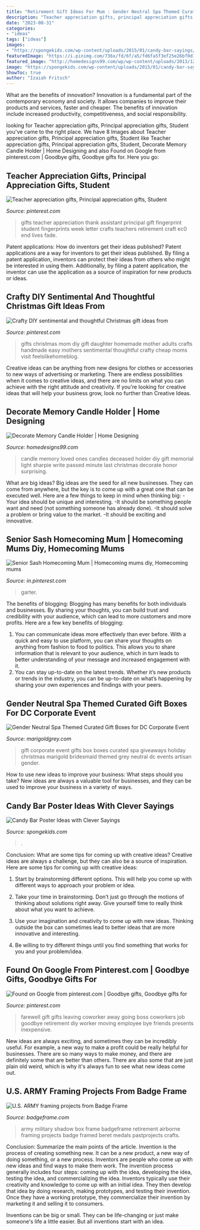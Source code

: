 ```yaml
---
title: "Retirement Gift Ideas For Mum : Gender Neutral Spa Themed Curated Gift Boxes For Dc Corporate Event"
description: "Teacher appreciation gifts, principal appreciation gifts, student"
date: "2023-08-31"
categories:
- "ideas"
tags: ["ideas"]
images:
- "https://spongekids.com/wp-content/uploads/2015/01/candy-bar-sayings/8-candy-bar-saying-ideas.jpg"
featuredImage: "https://i.pinimg.com/736x/fd/6f/a5/fd6fa5f3ef25e26bf0d148b6d87c1ebf.jpg"
featured_image: "http://homedesigns99.com/wp/wp-content/uploads/2013/12/Make-Memory-Candle.jpg"
image: "https://spongekids.com/wp-content/uploads/2015/01/candy-bar-sayings/8-candy-bar-saying-ideas.jpg"
ShowToc: true
author: "Izaiah Fritsch"
---
```



What are the benefits of innovation?
Innovation is a fundamental part of the contemporary economy and society. It allows companies to improve their products and services, faster and cheaper. The benefits of innovation include increased productivity, competitiveness, and social responsibility.

	

		
looking for Teacher appreciation gifts, Principal appreciation gifts, Student you've came to the right place. We have 8 Images about Teacher appreciation gifts, Principal appreciation gifts, Student like Teacher appreciation gifts, Principal appreciation gifts, Student, Decorate Memory Candle Holder | Home Designing and also Found on Google from pinterest.com | Goodbye gifts, Goodbye gifts for. Here you go:
		
    
## Teacher Appreciation Gifts, Principal Appreciation Gifts, Student

<img loading=lazy src="https://i.pinimg.com/736x/fd/6f/a5/fd6fa5f3ef25e26bf0d148b6d87c1ebf.jpg" onerror="this.onerror=null;this.src='https://tse4.mm.bing.net/th?id=OIP.cBQOrt26G_mHNZQVZizEggHaJ3&amp;pid=15.1';" alt="Teacher appreciation gifts, Principal appreciation gifts, Student">

_Source: pinterest.com_

>gifts teacher appreciation thank assistant principal gift fingerprint student fingerprints week letter crafts teachers retirement craft ec0 end lives fade. 

	

Patent applications: How do inventors get their ideas published?
Patent applications are a way for inventors to get their ideas published. By filing a patent application, inventors can protect their ideas from others who might be interested in using them. Additionally, by filing a patent application, the inventor can use the application as a source of inspiration for new products or ideas.

    
## Crafty DIY Sentimental And Thoughtful Christmas Gift Ideas From

<img loading=lazy src="https://i.pinimg.com/736x/34/1d/e1/341de1ded49fe0e28c77afd4d3b824e4.jpg" onerror="this.onerror=null;this.src='https://tse4.mm.bing.net/th?id=OIP.VEAzCchrbOoLuDSDbSpdEQHaPV&amp;pid=15.1';" alt="Crafty DIY sentimental and thoughtful Christmas gift ideas from">

_Source: pinterest.com_

>gifts christmas mom diy gift daughter homemade mother adults crafts handmade easy mothers sentimental thoughtful crafty cheap moms visit feelslikehomeblog. 

	

Creative ideas can be anything from new designs for clothes or accessories to new ways of advertising or marketing. There are endless possibilities when it comes to creative ideas, and there are no limits on what you can achieve with the right attitude and creativity. If you're looking for creative ideas that will help your business grow, look no further than Creative Ideas.

    
## Decorate Memory Candle Holder | Home Designing

<img loading=lazy src="http://homedesigns99.com/wp/wp-content/uploads/2013/12/Make-Memory-Candle.jpg" onerror="this.onerror=null;this.src='https://tse4.mm.bing.net/th?id=OIP.PSPm75OH0pa51VrGTNlFywHaLE&amp;pid=15.1';" alt="Decorate Memory Candle Holder | Home Designing">

_Source: homedesigns99.com_

>candle memory loved ones candles deceased holder diy gift memorial light sharpie write passed minute last christmas decorate honor surprising. 

	

What are big ideas?
Big ideas are the seed for all new businesses. They can come from anywhere, but the key is to come up with a great one that can be executed well. Here are a few things to keep in mind when thinking big: 
-Your idea should be unique and interesting. 
-It should be something people want and need (not something someone has already done). 
-It should solve a problem or bring value to the market. 
-It should be exciting and innovative.

    
## Senior Sash Homecoming Mum | Homecoming Mums Diy, Homecoming Mums

<img loading=lazy src="https://i.pinimg.com/736x/c0/a0/2d/c0a02da04ca934f35a1fb5c4565d2fda.jpg" onerror="this.onerror=null;this.src='https://tse3.mm.bing.net/th?id=OIP.QvHjr_IKLgUZus2SRsOMjAHaNd&amp;pid=15.1';" alt="Senior Sash Homecoming Mum | Homecoming mums diy, Homecoming mums">

_Source: in.pinterest.com_

>garter. 

	

The benefits of blogging:
Blogging has many benefits for both individuals and businesses. By sharing your thoughts, you can build trust and credibility with your audience, which can lead to more customers and more profits. Here are a few key benefits of blogging: 
1. You can communicate ideas more effectively than ever before. With a quick and easy to use platform, you can share your thoughts on anything from fashion to food to politics. This allows you to share information that is relevant to your audience, which in turn leads to better understanding of your message and increased engagement with it. 
2. You can stay up-to-date on the latest trends. Whether it’s new products or trends in the industry, you can be up-to-date on what’s happening by sharing your own experiences and findings with your peers.

    
## Gender Neutral Spa Themed Curated Gift Boxes For DC Corporate Event

<img loading=lazy src="http://cdn.shopify.com/s/files/1/0024/3728/3897/articles/spa-curated-gift-box-dc-corporate-event-utah-first-marigold-grey-e1504982023124_1024x1024.jpg?v=1563410428" onerror="this.onerror=null;this.src='https://tse3.mm.bing.net/th?id=OIP.GHeZsZUt2JkqKP8JliC8egHaLF&amp;pid=15.1';" alt="Gender Neutral Spa Themed Curated Gift Boxes for DC Corporate Event">

_Source: marigoldgrey.com_

>gift corporate event gifts box boxes curated spa giveaways holiday christmas marigold bridesmaid themed grey neutral dc events artisan gender. 

	

How to use new ideas to improve your business: What steps should you take?
New ideas are always a valuable tool for businesses, and they can be used to improve your business in a variety of ways.

    
## Candy Bar Poster Ideas With Clever Sayings

<img loading=lazy src="https://spongekids.com/wp-content/uploads/2015/01/candy-bar-sayings/8-candy-bar-saying-ideas.jpg" onerror="this.onerror=null;this.src='https://tse2.mm.bing.net/th?id=OIP.ZCQ7LAyHzLc_TkZApETBdwHaJ4&amp;pid=15.1';" alt="Candy Bar Poster Ideas with Clever Sayings">

_Source: spongekids.com_

>. 

	

Conclusion: What are some tips for coming up with creative ideas?
Creative ideas are always a challenge, but they can also be a source of inspiration. Here are some tips for coming up with creative ideas:
1. Start by brainstorming different options. This will help you come up with different ways to approach your problem or idea.

2. Take your time in brainstorming. Don’t just go through the motions of thinking about solutions right away. Give yourself time to really think about what you want to achieve.

3. Use your imagination and creativity to come up with new ideas. Thinking outside the box can sometimes lead to better ideas that are more innovative and interesting.

4. Be willing to try different things until you find something that works for you and your problem/idea.

    
## Found On Google From Pinterest.com | Goodbye Gifts, Goodbye Gifts For

<img loading=lazy src="https://i.pinimg.com/736x/27/be/a4/27bea4cd5ebf5f71f1f1e41b1f59f690.jpg" onerror="this.onerror=null;this.src='https://tse3.mm.bing.net/th?id=OIP.--oKrIx6pouKsREZ6ixogQHaJ3&amp;pid=15.1';" alt="Found on Google from pinterest.com | Goodbye gifts, Goodbye gifts for">

_Source: pinterest.com_

>farewell gift gifts leaving coworker away going boss coworkers job goodbye retirement diy worker moving employee bye friends presents inexpensive. 

	

New ideas are always exciting, and sometimes they can be incredibly useful. For example, a new way to make a profit could be really helpful for businesses. There are so many ways to make money, and there are definitely some that are better than others. There are also some that are just plain old weird, which is why it's always fun to see what new ideas come out.

    
## U.S. ARMY Framing Projects From Badge Frame

<img loading=lazy src="https://www.badgeframe.com/airborne.jpg" onerror="this.onerror=null;this.src='https://tse2.mm.bing.net/th?id=OIP.fO97azncDMiNW88w6C0jngHaJj&amp;pid=15.1';" alt="U.S. ARMY framing projects from Badge Frame">

_Source: badgeframe.com_

>army military shadow box frame badgeframe retirement airborne framing projects badge framed beret medals pastprojects crafts. 

	

Conclusion: Summarize the main points of the article.
Invention is the process of creating something new. It can be a new product, a new way of doing something, or a new process. Inventors are people who come up with new ideas and find ways to make them work.
The invention process generally includes four steps: coming up with the idea, developing the idea, testing the idea, and commercializing the idea. Inventors typically use their creativity and knowledge to come up with an initial idea. They then develop that idea by doing research, making prototypes, and testing their invention. Once they have a working prototype, they commercialize their invention by marketing it and selling it to consumers.

Inventions can be big or small. They can be life-changing or just make someone's life a little easier. But all inventions start with an idea.

